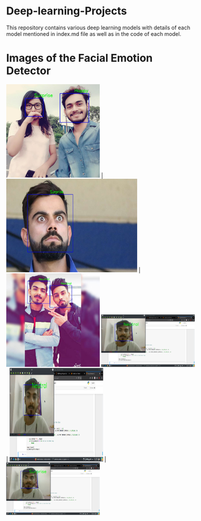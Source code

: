 # Deep-learning-Projects
This repository contains various deep learning models with details of each model mentioned in index.md file as well as in the code of each model.
# Images of the Facial Emotion Detector 
<img src="Screenshots/screenshot.jpg" width="250"> | <img src="Screenshots/screenshot2.jpg" width="350" height="250"> | <img src="Screenshots/screenshot1.jpg" width="250">
<img src="Screenshots/src1.png" width="250"> | <img src="Screenshots/src1.png" width="250" height="250"> | <img src="Screenshots/src3.png" width="250">

